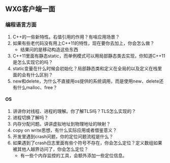 ## WXG客户端一面

### 编程语言方面

1. C++的一些新特性。右值引用的作用？有啥应用场景？
2. 如果有些老代码没有用上C++11的特性，现在要你去加上，你会怎么做？
   + 结果问的是移动构造这些东西
3. C++11里面有静态static，而单例模式可以用局部静态类去实现，你知道C++11是怎么实现它的吗？
4. static变量在什么时候会初始化？局部静态类和定义在全局的以及定义在栈里面的会有什么区别？
5. new和delete，为什么不直接用os提供的系统调用，而是使用new、delete还有什么malloc、free？

#### OS

1. 讲讲你对线程、进程的理解。你了解TLS吗？TLS怎么实现的？
2. 进程切换了解吗？
3. 内存分配问题。讲讲虚拟地址到物理地址的映射？
4. copy on write思想，有什么实际应用或者借鉴意义？
5. 开发里遇到crash问题，你的定位问题流程是什么？
6. 如果遇到了crash日志里面有些个符号不存在，你会怎么定位？定义数组如果被其他人越界访问了，你会怎么定位？
   + 有一些个内存监控的工具，会额外添加一些定位信息。
